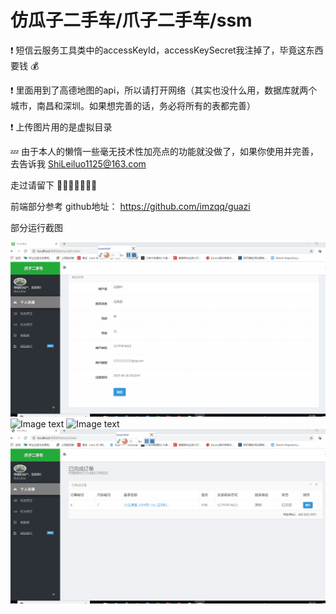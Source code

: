 # 仿瓜子二手车/爪子二手车/ssm

:exclamation:  短信云服务工具类中的accessKeyId，accessKeySecret我注掉了，毕竟这东西要钱 :moneybag:

:exclamation:  里面用到了高德地图的api，所以请打开网络（其实也没什么用，数据库就两个城市，南昌和深圳。如果想完善的话，务必将所有的表都完善）

:exclamation:  上传图片用的是虚拟目录


:zzz:  由于本人的懒惰一些毫无技术性加亮点的功能就没做了，如果你使用并完善，去告诉我 ShiLeiluo1125@163.com


走过请留下 :star2::star2::star2::star2::blush::blush::blush:

前端部分参考  github地址： https://github.com/imzqq/guazi

部分运行截图

![Image text](https://github.com/ShiLeiluo/guazi-zhuazi-ssm/blob/master/gif/guazi_buy.gif)
![Image text](https://github.com/ShiLeiluo/guazi-zhuazi-ssm/blob/master/gif/guazi_login.gif)
![Image text](https://github.com/ShiLeiluo/guazi-zhuazi-ssm/blob/master/gif/guazi_sell.gif)
![Image text](https://github.com/ShiLeiluo/guazi-zhuazi-ssm/blob/master/gif/guazi_seller.gif)
